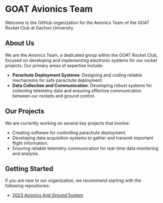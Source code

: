 # GOAT Avionics Team

Welcome to the GitHub organization for the Avionics Team of the GOAT Rocket Club at Gachon University. 

## About Us

We are the Avionics Team, a dedicated group within the GOAT Rocket Club, focused on developing and implementing electronic systems for our rocket projects. Our primary areas of expertise include:

- **Parachute Deployment Systems**: Designing and coding reliable mechanisms for safe parachute deployment.
- **Data Collection and Communication**: Developing robust systems for collecting telemetry data and ensuring effective communication between our rockets and ground control.

## Our Projects

We are currently working on several key projects that involve:

- Creating software for controlling parachute deployment.
- Developing data acquisition systems to gather and transmit important flight information.
- Ensuring reliable telemetry communication for real-time data monitoring and analysis.

## Getting Started

If you are new to our organization, we recommend starting with the following repositories:

- [2023 Avionics And Ground System](https://github.com/AvionicsOfGOAT/2023-avionics-and-ground-system)
